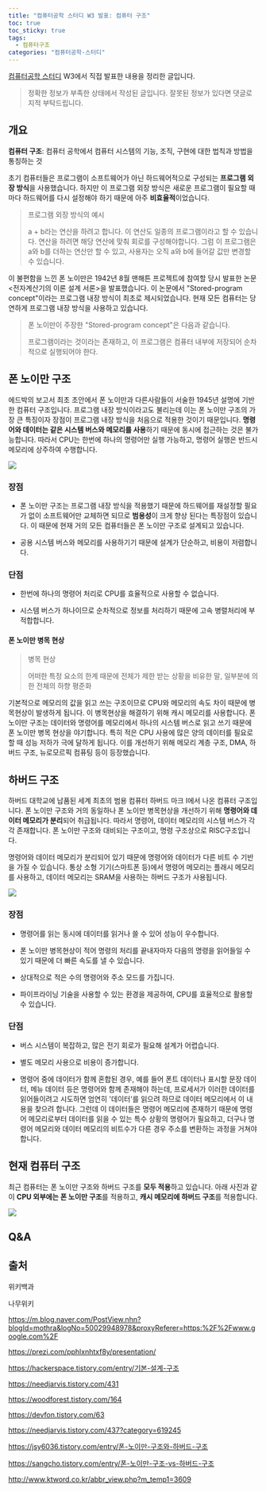```yaml
---
title: "컴퓨터공학 스터디 W3 발표: 컴퓨터 구조"
toc: true
toc_sticky: true
tags:
  - 컴퓨터구조
categories: "컴퓨터공학-스터디"
---
```


[컴퓨터공학 스터디](https://www.notion.so/womencsstudyofdsm/WCD-Women-Computer-science-study-of-DSM-women-sport-club-318c9179f512495d917228c2b37da165) W3에서 직접 발표한 내용을 정리한 글입니다.



> 정확한 정보가 부족한 상태에서 작성된 글입니다. 잘못된 정보가 있다면 댓글로 지적 부탁드립니다.



## 개요

**컴퓨터 구조**: 컴퓨터 공학에서 컴퓨터 시스템의 기능, 조직, 구현에 대한 법칙과 방법을 통칭하는 것

초기 컴퓨터들은 프로그램이 소프트웨어가 아닌 하드웨어적으로 구성되는 **프로그램 외장 방식**을 사용했습니다. 하지만 이 프로그램 외장 방식은 새로운 프로그램이 필요할 때마다 하드웨어를 다시 설정해야 하기 때문에 아주 **비효율적**이었습니다. 

> 프로그램 외장 방식의 예시
>
> a + b라는 연산을 하려고 합니다. 이 연산도 일종의 프로그램이라고 할 수 있습니다. 연산을 하려면 해당 연산에 맞춰 회로를 구성해야합니다. 그럼 이 프로그램은 a와 b를 더하는 연산만 할 수 있고, 사용자는 오직 a와 b에 들어갈 값만 변경할 수 있습니다. 

이 불편함을 느낀 폰 노이만은 1942년 8월 맨해튼 프로젝트에 참여할 당시 발표한 논문 <전자계산기의 이론 설계 서론>을 발표했습니다. 이 논문에서 "Stored-program concept"이라는 프로그램 내장 방식이 최초로 제시되었습니다. 현재 모든 컴퓨터는 당연하게 프로그램 내장 방식을 사용하고 있습니다.

> 폰 노이만이 주장한 "Stored-program concept"은 다음과 같습니다.
>
> 프로그램이라는 것이라는 존재하고, 이 프로그램은 컴퓨터 내부에 저장되어 순차적으로 실행되어야 한다. 



## 폰 노이만 구조

에드박의 보고서 최초 초안에서 폰 노이만과 다른사람들이 서술한 1945년 설명에 기반한 컴퓨터 구조입니다. 프로그램 내장 방식이라고도 불리는데 이는 폰 노이만 구조의 가장 큰 특징이자 장점이 프로그램 내장 방식을 처음으로 적용한 것이기 때문입니다. **명령어와 데이터는 같은 시스템 버스와 메모리를 사용**하기 때문에 동시에 접근하는 것은 불가능합니다. 따라서 CPU는 한번에 하나의 명령어만 실행 가능하고, 명령어 실행은 반드시 메모리에 상주하여 수행합니다. 

![](https://user-images.githubusercontent.com/45457678/80601283-93418d00-8a68-11ea-9822-0cfefc11485a.png)

### 장점

- 폰 노이만 구조는 프로그램 내장 방식을 적용했기 때문에 하드웨어를 재설정할 필요가 없이 소프트웨어만 교체하면 되므로 **범용성**이 크게 향상 된다는 특장점이 있습니다. 이 때문에 현재 거의 모든 컴퓨터들은 폰 노이만 구조로 설계되고 있습니다.

- 공용 시스템 버스와 메모리를 사용하기기 때문에 설계가 단순하고, 비용이 저렴합니다.

### 단점

- 한번에 하나의 명령어 처리로 CPU를 효율적으로 사용할 수 없습니다.

- 시스템 버스가 하나이므로 순차적으로 정보를 처리하기 때문에 고속 병렬처리에 부적합합니다.

#### 폰 노이만 병목 현상

> 병목 현상
>
> 어떠한 특정 요소의 한계 때문에 전체가 제한 받는 상황을 비유한 말, 일부분에 의한 전체의 하향 평준화

기본적으로 메모리의 값을 읽고 쓰는 구조이므로 CPU와 메모리의 속도 차이 때문에 병목현상이 발생하게 됩니다. 이 병목현상을 해결하기 위해 캐시 메모리를 사용합니다. 폰 노이만 구조는 데이터와 명령어를 메모리에서 하나의 시스템 버스로 읽고 쓰기 때문에 폰 노이만 병목 현상을 야기합니다. 특히 적은 CPU 사용에 많은 양의 데이터를 필요로 할 때 성능 저하가 극에 달하게 됩니다. 이를 개선하기 위해 메모리 계층 구조, DMA, 하버드 구조, 뉴로모르픽 컴퓨팅 등이 등장했습니다.



## 하버드 구조

하버드 대학교에 납품된 세계 최초의 범용 컴퓨터 하버드 마크 I에서 나온 컴퓨터 구조입니다. 폰 노이만 구조와 거의 동일하나 폰 노이만 병목현상을 개선하기 위해 **명령어와 데이터 메모리가 분리**되어 취급됩니다. 따라서 명령어, 데이터 메모리의 시스템 버스가 각각 존재합니다. 폰 노이만 구조와 대비되는 구조이고, 명령 구조상으로 RISC구조입니다.

명령어와 데이터 메모리가 분리되어 있기 때문에 명령어와 데이터가 다른 비트 수 기반을 가질 수 있습니다. 통상 소형 기기(스마트폰 등)에서 명령어 메모리는 플래시 메모리를 사용하고, 데이터 메모리는 SRAM을 사용하는 하버드 구조가 사용됩니다.

![](https://user-images.githubusercontent.com/45457678/80601290-95a3e700-8a68-11ea-8cb7-cda2a573f54d.png)

### 장점

- 명령어를 읽는 동시에 데이터를 읽거나 쓸 수 있어 성능이 우수합니다.

- 폰 노이만 병목현상이 적어 명령의 처리를 끝내자마자 다음의 명령을 읽어들일 수 있기 때문에 더 빠른 속도를 낼 수 있습니다.

- 상대적으로 적은 수의 명령어와 주소 모드를 가집니다.

- 파이프라이닝 기술을 사용할 수 있는 환경을 제공하여, CPU를 효율적으로 활용할 수 있습니다.

### 단점

- 버스 시스템이 복잡하고, 많은 전기 회로가 필요해 설계가 어렵습니다.

- 별도 메모리 사용으로 비용이 증가합니다.

- 명령어 중에 데이터가 함께 혼합된 경우, 예를 들어 폰트 데이터나 표시할 문장 데이터, 메뉴 데이터 등은 명령어와 함께 존재해야 하는데, 프로세서가 이러한 데이터를 읽어들이려고 시도하면 엄연히 '데이터'를 읽으려 하므로 데이터 메모리에서 이 내용을 찾으려 합니다. 그런데 이 데이터들은 명령어 메모리에 존재하기 때문에 명령어 메모리로부터 데이터를 읽을 수 있는 특수 상황의 명령어가 필요하고, 더구나 명령어 메모리와 데이터 메모리의 비트수가 다른 경우 주소를 변환하는 과정을 거쳐야 합니다.



## 현재 컴퓨터 구조

최근 컴퓨터는 폰 노이만 구조와 하버드 구조를 **모두 적용**하고 있습니다. 아래 사진과 같이 **CPU 외부에는 폰 노이만 구조**를 적용하고, **캐시 메모리에 하버드 구조**를 적용합니다. 

![](https://user-images.githubusercontent.com/45457678/80601549-eddae900-8a68-11ea-9c9c-f13d301bb490.png)

## Q&A



## 출처

위키백과

나무위키

https://m.blog.naver.com/PostView.nhn?blogId=mothra&logNo=50029948978&proxyReferer=https:%2F%2Fwww.google.com%2F

https://prezi.com/pphlxnhtxf8y/presentation/

https://hackerspace.tistory.com/entry/기본-설계-구조

https://needjarvis.tistory.com/431

https://woodforest.tistory.com/164

https://devfon.tistory.com/63

https://needjarvis.tistory.com/437?category=619245

https://jsy6036.tistory.com/entry/폰-노이만-구조와-하버드-구조

https://sangcho.tistory.com/entry/폰-노이만-구조-vs-하버드-구조

http://www.ktword.co.kr/abbr_view.php?m_temp1=3609